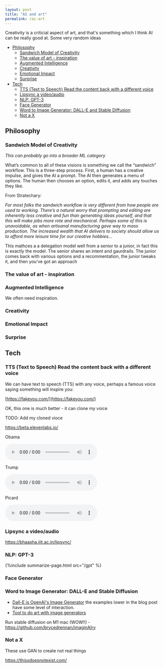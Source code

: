 ```yaml
---
layout: post
title: "AI and art"
permalink: /ai-art
---
```


Creativity is a criticial aspect of art, and that's something which I think AI can be really good at. Some very random ideas

<!-- prettier-ignore-start -->
<!-- vim-markdown-toc GFM -->

- [Philosophy](#philosophy)
    - [Sandwich Model of Creativity](#sandwich-model-of-creativity)
    - [The value of art - inspiration](#the-value-of-art---inspiration)
    - [Augmented Intelligence](#augmented-intelligence)
    - [Creativity](#creativity)
    - [Emotional Impact](#emotional-impact)
    - [Surprise](#surprise)
- [Tech](#tech)
    - [TTS (Text to Speech) Read the content back with a different voice](#tts-text-to-speech-read-the-content-back-with-a-different-voice)
    - [Lipsync a video/audio](#lipsync-a-videoaudio)
    - [NLP: GPT-3](#nlp-gpt-3)
    - [Face Generator](#face-generator)
    - [Word to Image Generator: DALL-E and Stable Diffusion](#word-to-image-generator-dall-e-and-stable-diffusion)
    - [Not a X](#not-a-x)

<!-- vim-markdown-toc -->
<!-- prettier-ignore-end -->

## Philosophy

### Sandwich Model of Creativity

_This can probably go into a broader ML category_

What’s common to all of these visions is something we call the “sandwich” workflow. This is a three-step process. First, a human has a creative impulse, and gives the AI a prompt. The AI then generates a menu of options. The human then chooses an option, edits it, and adds any touches they like.

From Stratechary:

_For most folks the sandwich workflow is very different from how people are used to working. There’s a natural worry that prompting and editing are inherently less creative and fun than generating ideas yourself, and that this will make jobs more rote and mechanical. Perhaps some of this is unavoidable, as when artisanal manufacturing gave way to mass production. The increased wealth that AI delivers to society should allow us to afford more leisure time for our creative hobbies…_

This mathces a a delegation model well from a senior to a junior, in fact this is exactly the model. The senior shares an intent and gaurdrails. The junior comes back with various options and a recommentation, the junior tweaks it, and then you've got an approach

### The value of art - inspiration

### Augmented Intelligence

We often need inspiration.

### Creativity

### Emotional Impact

### Surprise

## Tech

### TTS (Text to Speech) Read the content back with a different voice

We can have text to speech (TTS) with any voice, perhaps a famous voice saying something will inspire you:

[https://fakeyou.com/](https://fakeyou.com/)

OK, this one is much better - it can clone my voice

TODO: Add my cloned vioce

<https://beta.elevenlabs.io/>

Obama

<audio controls>
  <source src="https://github.com/idvorkin/blob/raw/master/fake_voices/obama_remember_igor.wav" type="audio/wav">
</audio>

Trump

<audio controls>
  <source src="https://github.com/idvorkin/blob/raw/master/fake_voices/trump_remember_igor.wav" type="audio/wav">
</audio>

Picard

<audio controls>
  <source src="https://github.com/idvorkin/blob/raw/master/fake_voices/picard_remember_igor.wav" type="audio/wav">
</audio>

### Lipsync a video/audio

<https://bhaasha.iiit.ac.in/lipsync/>

### NLP: GPT-3

{%include summarize-page.html src="/gpt" %}

### Face Generator

### Word to Image Generator: DALL-E and Stable Diffusion

- [Dall-E is OpenAI's Image Generator](https://openai.com/blog/dall-e/) the examples lower in the blog post have some level of interaction.
- [Tool to do art with image generators](https://openart.ai/promptbook)

Run stable diffusion on M1 mac (WOW!!) - <https://github.com/brycedrennan/imaginAIry>

### Not a X

These use GAN to create not real things

<https://thisxdoesnotexist.com/>
